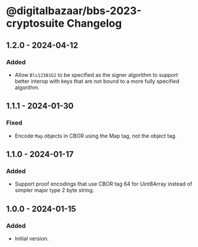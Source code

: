 # @digitalbazaar/bbs-2023-cryptosuite Changelog

## 1.2.0 - 2024-04-12

### Added
- Allow `Bls12381G2` to be specified as the signer algorithm to
  support better interop with keys that are not bound to a more
  fully specified algorithm.

## 1.1.1 - 2024-01-30

### Fixed 
- Encode `Map` objects in CBOR using the Map tag, not the object tag.

## 1.1.0 - 2024-01-17

### Added
- Support proof encodings that use CBOR tag 64 for Uint8Array instead
  of simpler major type 2 byte string.

## 1.0.0 - 2024-01-15

### Added
- Initial version.
